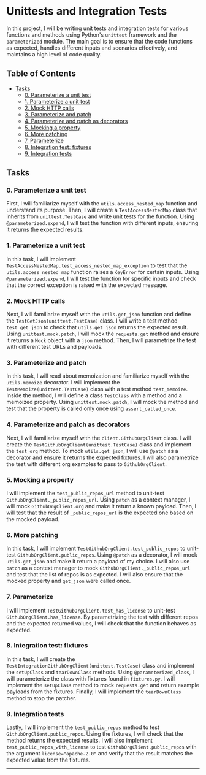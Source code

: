 # Unittests and Integration Tests

In this project, I will be writing unit tests and integration tests for various functions and methods using Python's `unittest` framework and the `parameterized` module. The main goal is to ensure that the code functions as expected, handles different inputs and scenarios effectively, and maintains a high level of code quality.

## Table of Contents

- [Tasks](#tasks)
  - [0. Parameterize a unit test](#0-parameterize-a-unit-test)
  - [1. Parameterize a unit test](#1-parameterize-a-unit-test)
  - [2. Mock HTTP calls](#2-mock-http-calls)
  - [3. Parameterize and patch](#3-parameterize-and-patch)
  - [4. Parameterize and patch as decorators](#4-parameterize-and-patch-as-decorators)
  - [5. Mocking a property](#5-mocking-a-property)
  - [6. More patching](#6-more-patching)
  - [7. Parameterize](#7-parameterize)
  - [8. Integration test: fixtures](#8-integration-test-fixtures)
  - [9. Integration tests](#9-integration-tests)

## Tasks

### 0. Parameterize a unit test

First, I will familiarize myself with the `utils.access_nested_map` function and understand its purpose. Then, I will create a `TestAccessNestedMap` class that inherits from `unittest.TestCase` and write unit tests for the function. Using `@parameterized.expand`, I will test the function with different inputs, ensuring it returns the expected results.

### 1. Parameterize a unit test

In this task, I will implement `TestAccessNestedMap.test_access_nested_map_exception` to test that the `utils.access_nested_map` function raises a `KeyError` for certain inputs. Using `@parameterized.expand`, I will test the function for specific inputs and check that the correct exception is raised with the expected message.

### 2. Mock HTTP calls

Next, I will familiarize myself with the `utils.get_json` function and define the `TestGetJson(unittest.TestCase)` class. I will write a test method `test_get_json` to check that `utils.get_json` returns the expected result. Using `unittest.mock.patch`, I will mock the `requests.get` method and ensure it returns a `Mock` object with a `json` method. Then, I will parametrize the test with different test URLs and payloads.

### 3. Parameterize and patch

In this task, I will read about memoization and familiarize myself with the `utils.memoize` decorator. I will implement the `TestMemoize(unittest.TestCase)` class with a test method `test_memoize`. Inside the method, I will define a class `TestClass` with a method and a memoized property. Using `unittest.mock.patch`, I will mock the method and test that the property is called only once using `assert_called_once`.

### 4. Parameterize and patch as decorators

Next, I will familiarize myself with the `client.GithubOrgClient` class. I will create the `TestGithubOrgClient(unittest.TestCase)` class and implement the `test_org` method. To mock `utils.get_json`, I will use `@patch` as a decorator and ensure it returns the expected fixtures. I will also parametrize the test with different org examples to pass to `GithubOrgClient`.

### 5. Mocking a property

I will implement the `test_public_repos_url` method to unit-test `GithubOrgClient._public_repos_url`. Using `patch` as a context manager, I will mock `GithubOrgClient.org` and make it return a known payload. Then, I will test that the result of `_public_repos_url` is the expected one based on the mocked payload.

### 6. More patching

In this task, I will implement `TestGithubOrgClient.test_public_repos` to unit-test `GithubOrgClient.public_repos`. Using `@patch` as a decorator, I will mock `utils.get_json` and make it return a payload of my choice. I will also use `patch` as a context manager to mock `GithubOrgClient._public_repos_url` and test that the list of repos is as expected. I will also ensure that the mocked property and `get_json` were called once.

### 7. Parameterize

I will implement `TestGithubOrgClient.test_has_license` to unit-test `GithubOrgClient.has_license`. By parametrizing the test with different repos and the expected returned values, I will check that the function behaves as expected.

### 8. Integration test: fixtures

In this task, I will create the `TestIntegrationGithubOrgClient(unittest.TestCase)` class and implement the `setUpClass` and `tearDownClass` methods. Using `@parameterized_class`, I will parameterize the class with fixtures found in `fixtures.py`. I will implement the `setUpClass` method to mock `requests.get` and return example payloads from the fixtures. Finally, I will implement the `tearDownClass` method to stop the patcher.

### 9. Integration tests

Lastly, I will implement the `test_public_repos` method to test `GithubOrgClient.public_repos`. Using the fixtures, I will check that the method returns the expected results. I will also implement `test_public_repos_with_license` to test `GithubOrgClient.public_repos` with the argument `license="apache-2.0"` and verify that the result matches the expected value from the fixtures.

---
